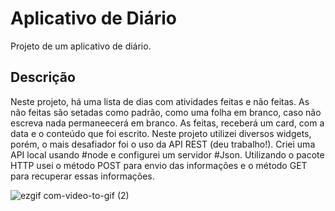 # Aplicativo de Diário

Projeto de um aplicativo de diário.

## Descrição

Neste projeto, há uma lista de dias com atividades feitas e não feitas.
As não feitas são setadas como padrão, como uma folha em branco, caso não escreva nada permaneecerá em branco.
As feitas, receberá um card, com a data e o conteúdo que foi escrito.
Neste projeto utilizei diversos widgets, porém, o mais desafiador foi o uso da API REST (deu trabalho!). Criei uma API local usando #node e configurei um servidor #Json. Utilizando o pacote HTTP usei o método POST para envio das informações e o método GET para recuperar essas informações.


![ezgif com-video-to-gif (2)](https://user-images.githubusercontent.com/104390047/231877098-baccbc0c-f383-4d5a-9437-2fae338081cf.gif)

